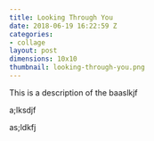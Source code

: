 ```yaml
---
title: Looking Through You
date: 2018-06-19 16:22:59 Z
categories:
- collage
layout: post
dimensions: 10x10
thumbnail: looking-through-you.png
---
```


This is a description of the baaslkjf 

a;lksdjf

as;ldkfj
